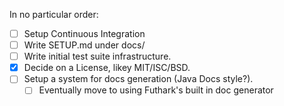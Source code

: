 In no particular order:

- [ ] Setup Continuous Integration
- [ ] Write SETUP.md under docs/
- [ ] Write initial test suite infrastructure.
- [x] Decide on a License, likey MIT/ISC/BSD.
- [ ] Setup a system for docs generation (Java Docs style?).
    - [ ] Eventually move to using Futhark's built in doc generator
